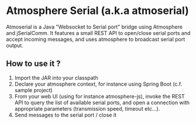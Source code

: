 # Atmosphere Serial (a.k.a atmoserial)

Atmoserial is a Java "Websocket to Serial port" bridge using Atmosphere and jSerialComm.
It features a small REST API to open/close serial ports and accept incoming messages, and uses atmosphere to broadcast serial port output.

## How to use it ?

1. Import the JAR into your classpath
1. Declare your atmosphere context, for instance using Spring Boot (c.f. sample project)
1. From your web UI (using for instance atmosphere-js), invoke the REST API to query the list of available serial ports, and open a connection with appropriate parameters (transmission speed, timeout etc...).
1. Send messages to the serial port / close it
